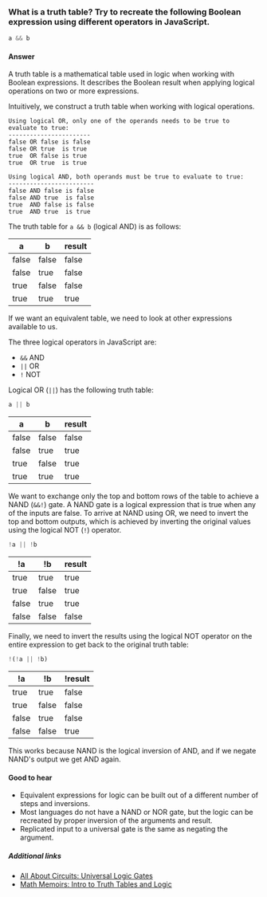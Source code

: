 ### What is a truth table? Try to recreate the following Boolean expression using different operators in JavaScript.

```js
a && b
```

#### Answer

A truth table is a mathematical table used in logic when working with Boolean expressions. It describes the Boolean result when applying logical operations on two or more expressions.

Intuitively, we construct a truth table when working with logical operations.

```
Using logical OR, only one of the operands needs to be true to evaluate to true:
-----------------------
false OR false is false
false OR true  is true
true  OR false is true
true  OR true  is true

Using logical AND, both operands must be true to evaluate to true:
------------------------
false AND false is false
false AND true  is false
true  AND false is false
true  AND true  is true
```

The truth table for `a && b` (logical AND) is as follows:

| a     | b     | result |
| ----- | ----- | ------ |
| false | false | false  |
| false | true  | false  |
| true  | false | false  |
| true  | true  | true   |

If we want an equivalent table, we need to look at other expressions available to us.

The three logical operators in JavaScript are:

* `&&` AND
* `||` OR
* `!` NOT

Logical OR (`||`) has the following truth table:

```js
a || b
```

| a     | b     | result |
| ----- | ----- | ------ |
| false | false | false  |
| false | true  | true   |
| true  | false | true   |
| true  | true  | true   |

We want to exchange only the top and bottom rows of the table to achieve a NAND (`&&!`) gate. A NAND gate is a logical expression that is true when any of the inputs are false. To arrive at NAND using OR, we need to invert the top and bottom outputs, which is achieved by inverting the original values using the logical NOT (`!`) operator.

```js
!a || !b
```

| !a    | !b    | result |
| ----- | ----- | ------ |
| true  | true  | true   |
| true  | false | true   |
| false | true  | true   |
| false | false | false  |

Finally, we need to invert the results using the logical NOT operator on the entire expression to get back to the original truth table:

```js
!(!a || !b)
```

| !a    | !b    | !result |
| ----- | ----- | ------- |
| true  | true  | false   |
| true  | false | false   |
| false | true  | false   |
| false | false | true    |

This works because NAND is the logical inversion of AND, and if we negate NAND's output we get AND again.

#### Good to hear

* Equivalent expressions for logic can be built out of a different number of steps and inversions.
* Most languages do not have a NAND or NOR gate, but the logic can be recreated by proper inversion of the arguments and result.
* Replicated input to a universal gate is the same as negating the argument.

##### Additional links

<!-- Whenever possible, link a more detailed explanation. -->

* [All About Circuits: Universal Logic Gates](https://www.allaboutcircuits.com/technical-articles/universal-logic-gates/)
* [Math Memoirs: Intro to Truth Tables and Logic](https://medium.com/i-math/intro-to-truth-tables-boolean-algebra-73b331dd9b94)

<!-- tags: (javascript) -->

<!-- expertise: (2) -->
